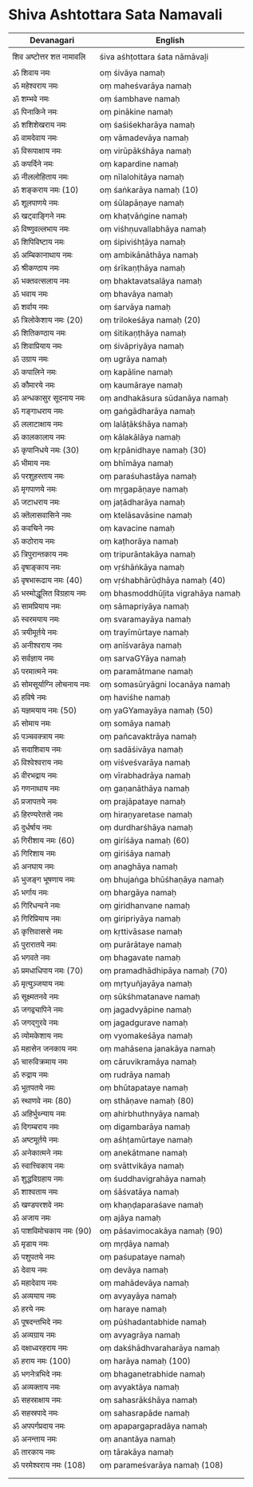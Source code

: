 # Shiva Ashtottara Sata Namavali

| Devanagari | English |
| ------ | ------ |
|  |  |
| शिव अष्टोत्तर शत नामावलि   | śiva aśhṭottara śata nāmāvaḻi   |
|  |  |
| ॐ शिवाय नमः   | oṃ śivāya namaḥ   |
| ॐ महेश्वराय नमः   | oṃ maheśvarāya namaḥ   |
| ॐ शम्भवे नमः   | oṃ śambhave namaḥ   |
| ॐ पिनाकिने नमः   | oṃ pinākine namaḥ   |
| ॐ शशिशेखराय नमः   | oṃ śaśiśekharāya namaḥ   |
| ॐ वामदेवाय नमः   | oṃ vāmadevāya namaḥ   |
| ॐ विरूपाक्षाय नमः   | oṃ virūpākśhāya namaḥ   |
| ॐ कपर्दिने नमः   | oṃ kapardine namaḥ   |
| ॐ नीललोहिताय नमः   | oṃ nīlalohitāya namaḥ   |
| ॐ शङ्कराय नमः (10)   | oṃ śaṅkarāya namaḥ (10)   |
| ॐ शूलपाणये नमः   | oṃ śūlapāṇaye namaḥ   |
| ॐ खट्वाङ्गिने नमः   | oṃ khaṭvāṅgine namaḥ   |
| ॐ विष्णुवल्लभाय नमः   | oṃ viśhṇuvallabhāya namaḥ   |
| ॐ शिपिविष्टाय नमः   | oṃ śipiviśhṭāya namaḥ   |
| ॐ अम्बिकानाथाय नमः   | oṃ ambikānāthāya namaḥ   |
| ॐ श्रीकण्ठाय नमः   | oṃ śrīkaṇṭhāya namaḥ   |
| ॐ भक्तवत्सलाय नमः   | oṃ bhaktavatsalāya namaḥ   |
| ॐ भवाय नमः   | oṃ bhavāya namaḥ   |
| ॐ शर्वाय नमः   | oṃ śarvāya namaḥ   |
| ॐ त्रिलोकेशाय नमः (20)   | oṃ trilokeśāya namaḥ (20)   |
| ॐ शितिकण्ठाय नमः   | oṃ śitikaṇṭhāya namaḥ   |
| ॐ शिवाप्रियाय नमः   | oṃ śivāpriyāya namaḥ   |
| ॐ उग्राय नमः   | oṃ ugrāya namaḥ   |
| ॐ कपालिने नमः   | oṃ kapāline namaḥ   |
| ॐ कौमारये नमः   | oṃ kaumāraye namaḥ   |
| ॐ अन्धकासुर सूदनाय नमः   | oṃ andhakāsura sūdanāya namaḥ   |
| ॐ गङ्गाधराय नमः   | oṃ gaṅgādharāya namaḥ   |
| ॐ ललाटाक्षाय नमः   | oṃ lalāṭākśhāya namaḥ   |
| ॐ कालकालाय नमः   | oṃ kālakālāya namaḥ   |
| ॐ कृपानिधये नमः (30)   | oṃ kṛpānidhaye namaḥ (30)   |
| ॐ भीमाय नमः   | oṃ bhīmāya namaḥ   |
| ॐ परशुहस्ताय नमः   | oṃ paraśuhastāya namaḥ   |
| ॐ मृगपाणये नमः   | oṃ mṛgapāṇaye namaḥ   |
| ॐ जटाधराय नमः   | oṃ jaṭādharāya namaḥ   |
| ॐ क्तॆलासवासिने नमः   | oṃ ktelāsavāsine namaḥ   |
| ॐ कवचिने नमः   | oṃ kavacine namaḥ   |
| ॐ कठोराय नमः   | oṃ kaṭhorāya namaḥ   |
| ॐ त्रिपुरान्तकाय नमः   | oṃ tripurāntakāya namaḥ   |
| ॐ वृषाङ्काय नमः   | oṃ vṛśhāṅkāya namaḥ   |
| ॐ वृषभारूढाय नमः (40)   | oṃ vṛśhabhārūḍhāya namaḥ (40)   |
| ॐ भस्मोद्धूलित विग्रहाय नमः   | oṃ bhasmoddhūḻita vigrahāya namaḥ   |
| ॐ सामप्रियाय नमः   | oṃ sāmapriyāya namaḥ   |
| ॐ स्वरमयाय नमः   | oṃ svaramayāya namaḥ   |
| ॐ त्रयीमूर्तये नमः   | oṃ trayīmūrtaye namaḥ   |
| ॐ अनीश्वराय नमः   | oṃ anīśvarāya namaḥ   |
| ॐ सर्वज्ञाय नमः   | oṃ sarvaGYāya namaḥ   |
| ॐ परमात्मने नमः   | oṃ paramātmane namaḥ   |
| ॐ सोमसूर्याग्नि लोचनाय नमः   | oṃ somasūryāgni locanāya namaḥ   |
| ॐ हविषे नमः   | oṃ haviśhe namaḥ   |
| ॐ यज्ञमयाय नमः (50)   | oṃ yaGYamayāya namaḥ (50)   |
| ॐ सोमाय नमः   | oṃ somāya namaḥ   |
| ॐ पञ्चवक्त्राय नमः   | oṃ pañcavaktrāya namaḥ   |
| ॐ सदाशिवाय नमः   | oṃ sadāśivāya namaḥ   |
| ॐ विश्वेश्वराय नमः   | oṃ viśveśvarāya namaḥ   |
| ॐ वीरभद्राय नमः   | oṃ vīrabhadrāya namaḥ   |
| ॐ गणनाथाय नमः   | oṃ gaṇanāthāya namaḥ   |
| ॐ प्रजापतये नमः   | oṃ prajāpataye namaḥ   |
| ॐ हिरण्यरेतसे नमः   | oṃ hiraṇyaretase namaḥ   |
| ॐ दुर्धर्षाय नमः   | oṃ durdharśhāya namaḥ   |
| ॐ गिरीशाय नमः (60)   | oṃ girīśāya namaḥ (60)   |
| ॐ गिरिशाय नमः   | oṃ giriśāya namaḥ   |
| ॐ अनघाय नमः   | oṃ anaghāya namaḥ   |
| ॐ भुजङ्ग भूषणाय नमः   | oṃ bhujaṅga bhūśhaṇāya namaḥ   |
| ॐ भर्गाय नमः   | oṃ bhargāya namaḥ   |
| ॐ गिरिधन्वने नमः   | oṃ giridhanvane namaḥ   |
| ॐ गिरिप्रियाय नमः   | oṃ giripriyāya namaḥ   |
| ॐ कृत्तिवाससे नमः   | oṃ kṛttivāsase namaḥ   |
| ॐ पुरारातये नमः   | oṃ purārātaye namaḥ   |
| ॐ भगवते नमः   | oṃ bhagavate namaḥ   |
| ॐ प्रमधाधिपाय नमः (70)   | oṃ pramadhādhipāya namaḥ (70)   |
| ॐ मृत्युञ्जयाय नमः   | oṃ mṛtyuñjayāya namaḥ   |
| ॐ सूक्ष्मतनवे नमः   | oṃ sūkśhmatanave namaḥ   |
| ॐ जगद्व्यापिने नमः   | oṃ jagadvyāpine namaḥ   |
| ॐ जगद्गुरवे नमः   | oṃ jagadgurave namaḥ   |
| ॐ व्योमकेशाय नमः   | oṃ vyomakeśāya namaḥ   |
| ॐ महासेन जनकाय नमः   | oṃ mahāsena janakāya namaḥ   |
| ॐ चारुविक्रमाय नमः   | oṃ cāruvikramāya namaḥ   |
| ॐ रुद्राय नमः   | oṃ rudrāya namaḥ   |
| ॐ भूतपतये नमः   | oṃ bhūtapataye namaḥ   |
| ॐ स्थाणवे नमः (80)   | oṃ sthāṇave namaḥ (80)   |
| ॐ अहिर्भुथ्न्याय नमः   | oṃ ahirbhuthnyāya namaḥ   |
| ॐ दिगम्बराय नमः   | oṃ digambarāya namaḥ   |
| ॐ अष्टमूर्तये नमः   | oṃ aśhṭamūrtaye namaḥ   |
| ॐ अनेकात्मने नमः   | oṃ anekātmane namaḥ   |
| ॐ स्वात्त्विकाय नमः   | oṃ svāttvikāya namaḥ   |
| ॐ शुद्धविग्रहाय नमः   | oṃ śuddhavigrahāya namaḥ   |
| ॐ शाश्वताय नमः   | oṃ śāśvatāya namaḥ   |
| ॐ खण्डपरशवे नमः   | oṃ khaṇḍaparaśave namaḥ   |
| ॐ अजाय नमः   | oṃ ajāya namaḥ   |
| ॐ पाशविमोचकाय नमः (90)   | oṃ pāśavimocakāya namaḥ (90)   |
| ॐ मृडाय नमः   | oṃ mṛḍāya namaḥ   |
| ॐ पशुपतये नमः   | oṃ paśupataye namaḥ   |
| ॐ देवाय नमः   | oṃ devāya namaḥ   |
| ॐ महादेवाय नमः   | oṃ mahādevāya namaḥ   |
| ॐ अव्ययाय नमः   | oṃ avyayāya namaḥ   |
| ॐ हरये नमः   | oṃ haraye namaḥ   |
| ॐ पूषदन्तभिदे नमः   | oṃ pūśhadantabhide namaḥ   |
| ॐ अव्यग्राय नमः   | oṃ avyagrāya namaḥ   |
| ॐ दक्षाध्वरहराय नमः   | oṃ dakśhādhvaraharāya namaḥ   |
| ॐ हराय नमः (100)   | oṃ harāya namaḥ (100)   |
| ॐ भगनेत्रभिदे नमः   | oṃ bhaganetrabhide namaḥ   |
| ॐ अव्यक्ताय नमः   | oṃ avyaktāya namaḥ   |
| ॐ सहस्राक्षाय नमः   | oṃ sahasrākśhāya namaḥ   |
| ॐ सहस्रपादे नमः   | oṃ sahasrapāde namaḥ   |
| ॐ अपपर्गप्रदाय नमः   | oṃ apapargapradāya namaḥ   |
| ॐ अनन्ताय नमः   | oṃ anantāya namaḥ   |
| ॐ तारकाय नमः   | oṃ tārakāya namaḥ   |
| ॐ परमेश्वराय नमः (108)   | oṃ parameśvarāya namaḥ (108)   |
|  |  |
|  |  |
